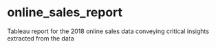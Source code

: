 # online_sales_report
Tableau report for the 2018 online sales data conveying critical insights extracted from the data 
